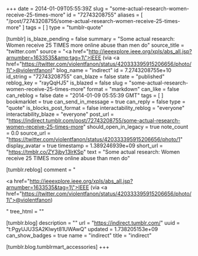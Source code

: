 +++
date = 2014-01-09T05:55:39Z
slug = "some-actual-research-women-receive-25-times-more"
id = "72743208755"
aliases = [ "/post/72743208755/some-actual-research-women-receive-25-times-more" ]
tags = [ ]
type = "tumblr-quote"

[tumblr]
is_blaze_pending = false
summary = "Some actual research: Women receive 25 TIMES more online abuse than men do"
source_title = "twitter.com"
source = "<a href=\"http://ieeexplore.ieee.org/xpls/abs_all.jsp?arnumber=1633535&amp;tag=1\">IEEE</a> (via <a href=\"https://twitter.com/violentfanon/status/420333395915206656/photo/1\">@violentfanon</a>)"
blog_name = "indirect"
id = 7.2743208755e+10
id_string = "72743208755"
can_blaze = false
state = "published"
reblog_key = "rayQqHJ5"
is_blazed = false
slug = "some-actual-research-women-receive-25-times-more"
format = "markdown"
can_like = false
can_reblog = false
date = "2014-01-09 05:55:39 GMT"
tags = [ ]
bookmarklet = true
can_send_in_message = true
can_reply = false
type = "quote"
is_blocks_post_format = false
interactability_reblog = "everyone"
interactability_blaze = "everyone"
post_url = "https://indirect.tumblr.com/post/72743208755/some-actual-research-women-receive-25-times-more"
should_open_in_legacy = true
note_count = 0.0
source_url = "https://twitter.com/violentfanon/status/420333395915206656/photo/1"
display_avatar = true
timestamp = 1.389246939e+09
short_url = "https://tmblr.co/ZY3jby13lrKSp"
text = "Some actual research: Women receive 25 TIMES more online abuse than men do"

[tumblr.reblog]
comment = "<p><a href=\"http://ieeexplore.ieee.org/xpls/abs_all.jsp?arnumber=1633535&tag=1\">IEEE</a> (via <a href=\"https://twitter.com/violentfanon/status/420333395915206656/photo/1\">@violentfanon</a>)</p>"
tree_html = ""

[tumblr.blog]
description = ""
url = "https://indirect.tumblr.com/"
uuid = "t:PgyUJU3SA2Klwyt81UWAwQ"
updated = 1.738205153e+09
can_show_badges = true
name = "indirect"
title = "indirect"

[tumblr.blog.tumblrmart_accessories]
+++
